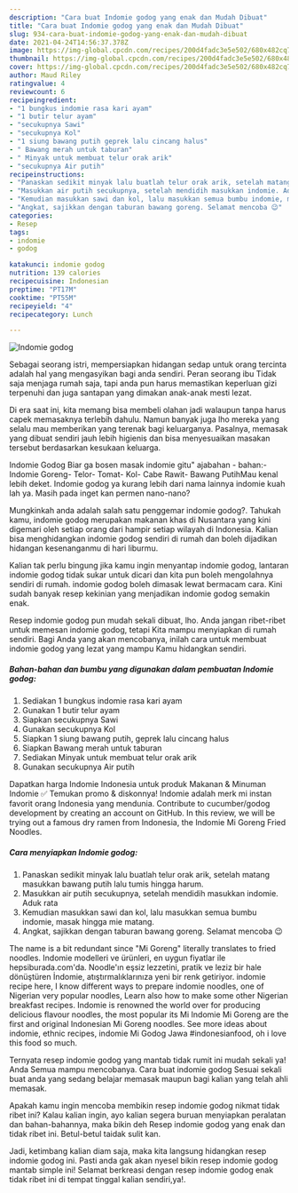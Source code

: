 ```yaml
---
description: "Cara buat Indomie godog yang enak dan Mudah Dibuat"
title: "Cara buat Indomie godog yang enak dan Mudah Dibuat"
slug: 934-cara-buat-indomie-godog-yang-enak-dan-mudah-dibuat
date: 2021-04-24T14:56:37.378Z
image: https://img-global.cpcdn.com/recipes/200d4fadc3e5e502/680x482cq70/indomie-godog-foto-resep-utama.jpg
thumbnail: https://img-global.cpcdn.com/recipes/200d4fadc3e5e502/680x482cq70/indomie-godog-foto-resep-utama.jpg
cover: https://img-global.cpcdn.com/recipes/200d4fadc3e5e502/680x482cq70/indomie-godog-foto-resep-utama.jpg
author: Maud Riley
ratingvalue: 4
reviewcount: 6
recipeingredient:
- "1 bungkus indomie rasa kari ayam"
- "1 butir telur ayam"
- "secukupnya Sawi"
- "secukupnya Kol"
- "1 siung bawang putih geprek lalu cincang halus"
- " Bawang merah untuk taburan"
- " Minyak untuk membuat telur orak arik"
- "secukupnya Air putih"
recipeinstructions:
- "Panaskan sedikit minyak lalu buatlah telur orak arik, setelah matang masukkan bawang putih lalu tumis hingga harum."
- "Masukkan air putih secukupnya, setelah mendidih masukkan indomie. Aduk rata"
- "Kemudian masukkan sawi dan kol, lalu masukkan semua bumbu indomie, masak hingga mie matang."
- "Angkat, sajikkan dengan taburan bawang goreng. Selamat mencoba 😉"
categories:
- Resep
tags:
- indomie
- godog

katakunci: indomie godog 
nutrition: 139 calories
recipecuisine: Indonesian
preptime: "PT17M"
cooktime: "PT55M"
recipeyield: "4"
recipecategory: Lunch

---
```



![Indomie godog](https://img-global.cpcdn.com/recipes/200d4fadc3e5e502/680x482cq70/indomie-godog-foto-resep-utama.jpg)

Sebagai seorang istri, mempersiapkan hidangan sedap untuk orang tercinta adalah hal yang mengasyikan bagi anda sendiri. Peran seorang ibu Tidak saja menjaga rumah saja, tapi anda pun harus memastikan keperluan gizi terpenuhi dan juga santapan yang dimakan anak-anak mesti lezat.

Di era  saat ini, kita memang bisa membeli olahan jadi walaupun tanpa harus capek memasaknya terlebih dahulu. Namun banyak juga lho mereka yang selalu mau memberikan yang terenak bagi keluarganya. Pasalnya, memasak yang dibuat sendiri jauh lebih higienis dan bisa menyesuaikan masakan tersebut berdasarkan kesukaan keluarga. 

Indomie Godog Biar ga bosen masak indomie gitu&#34; ajabahan - bahan:- Indomie Goreng- Telor- Tomat- Kol- Cabe Rawit- Bawang PutihMau kenal lebih deket. Indomie godog ya kurang lebih dari nama lainnya indomie kuah lah ya. Masih pada inget kan permen nano-nano?

Mungkinkah anda adalah salah satu penggemar indomie godog?. Tahukah kamu, indomie godog merupakan makanan khas di Nusantara yang kini digemari oleh setiap orang dari hampir setiap wilayah di Indonesia. Kalian bisa menghidangkan indomie godog sendiri di rumah dan boleh dijadikan hidangan kesenanganmu di hari liburmu.

Kalian tak perlu bingung jika kamu ingin menyantap indomie godog, lantaran indomie godog tidak sukar untuk dicari dan kita pun boleh mengolahnya sendiri di rumah. indomie godog boleh dimasak lewat bermacam cara. Kini sudah banyak resep kekinian yang menjadikan indomie godog semakin enak.

Resep indomie godog pun mudah sekali dibuat, lho. Anda jangan ribet-ribet untuk memesan indomie godog, tetapi Kita mampu menyiapkan di rumah sendiri. Bagi Anda yang akan mencobanya, inilah cara untuk membuat indomie godog yang lezat yang mampu Kamu hidangkan sendiri.

<!--inarticleads1-->

##### Bahan-bahan dan bumbu yang digunakan dalam pembuatan Indomie godog:

1. Sediakan 1 bungkus indomie rasa kari ayam
1. Gunakan 1 butir telur ayam
1. Siapkan secukupnya Sawi
1. Gunakan secukupnya Kol
1. Siapkan 1 siung bawang putih, geprek lalu cincang halus
1. Siapkan  Bawang merah untuk taburan
1. Sediakan  Minyak untuk membuat telur orak arik
1. Gunakan secukupnya Air putih


Dapatkan harga Indomie Indonesia untuk produk Makanan &amp; Minuman Indomie ✅ Temukan promo &amp; diskonnya! Indomie adalah merk mi instan favorit orang Indonesia yang mendunia. Contribute to cucumber/godog development by creating an account on GitHub. In this review, we will be trying out a famous dry ramen from Indonesia, the Indomie Mi Goreng Fried Noodles. 

<!--inarticleads2-->

##### Cara menyiapkan Indomie godog:

1. Panaskan sedikit minyak lalu buatlah telur orak arik, setelah matang masukkan bawang putih lalu tumis hingga harum.
1. Masukkan air putih secukupnya, setelah mendidih masukkan indomie. Aduk rata
1. Kemudian masukkan sawi dan kol, lalu masukkan semua bumbu indomie, masak hingga mie matang.
1. Angkat, sajikkan dengan taburan bawang goreng. Selamat mencoba 😉


The name is a bit redundant since &#34;Mi Goreng&#34; literally translates to fried noodles. Indomie modelleri ve ürünleri, en uygun fiyatlar ile hepsiburada.com&#39;da. Noodle&#39;ın eşsiz lezzetini, pratik ve leziz bir hale dönüştüren İndomie, atıştırmalıklarınıza yeni bir renk getiriyor. indomie recipe here, I know different ways to prepare indomie noodles, one of Nigerian very popular noodles, Learn also how to make some other Nigerian breakfast recipes. Indomie is renowned the world over for producing delicious flavour noodles, the most popular its Mi Indomie Mi Goreng are the first and original Indonesian Mi Goreng noodles. See more ideas about indomie, ethnic recipes, indomie Mi Godog Jawa #indonesianfood, oh i love this food so much. 

Ternyata resep indomie godog yang mantab tidak rumit ini mudah sekali ya! Anda Semua mampu mencobanya. Cara buat indomie godog Sesuai sekali buat anda yang sedang belajar memasak maupun bagi kalian yang telah ahli memasak.

Apakah kamu ingin mencoba membikin resep indomie godog nikmat tidak ribet ini? Kalau kalian ingin, ayo kalian segera buruan menyiapkan peralatan dan bahan-bahannya, maka bikin deh Resep indomie godog yang enak dan tidak ribet ini. Betul-betul taidak sulit kan. 

Jadi, ketimbang kalian diam saja, maka kita langsung hidangkan resep indomie godog ini. Pasti anda gak akan nyesel bikin resep indomie godog mantab simple ini! Selamat berkreasi dengan resep indomie godog enak tidak ribet ini di tempat tinggal kalian sendiri,ya!.

